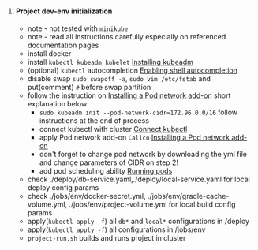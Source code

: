 1. #### Project dev-env initialization
    - note - not tested with `minikube`
    - note - read all instructions carefully especially on referenced documentation pages 
    - install docker
    - install `kubectl kubeadm kubelet` [Installing kubeadm]
    - (optional) `kubectl` autocompletion [Enabling shell autocompletion]
    - disable swap `sudo swapoff -a`, `sudo vim /etc/fstab` and put(comment) `#` before swap partition
    - follow the instruction on [Installing a Pod network add-on] short explanation below
        * `sudo kubeadm init --pod-network-cidr=172.96.0.0/16` follow instructions at the end of process
        * connect kubectl with cluster [Connect kubectl]
        * apply Pod network add-on `Calico` [Installing a Pod network add-on]
        * don't forget to change pod network by downloading the yml file and change parameters of CIDR on step 2!
        * add pod scheduling ability [Running pods]
    - check ./deploy/db-service.yaml,./deploy/local-service.yaml for local deploy config params
    - check ./jobs/env/docker-secret.yml, ./jobs/env/gradle-cache-volume.yml, ./jobs/env/project-volume.yml for local build config params
    - apply(`kubectl apply -f`) all `db*` and `local*` configurations in /deploy
    - apply(`kubectl apply -f`) all configurations in /jobs/env
    - `project-run.sh` builds and runs project in cluster


[Install kubectl on Linux]: https://kubernetes.io/docs/tasks/tools/install-kubectl/#install-kubectl-on-linux
[Enabling shell autocompletion]: https://kubernetes.io/docs/tasks/tools/install-kubectl/#enabling-shell-autocompletion
[Installing kubeadm]: https://kubernetes.io/docs/setup/production-environment/tools/kubeadm/install-kubeadm/
[Connect kubectl]: https://kubernetes.io/docs/setup/production-environment/tools/kubeadm/create-cluster-kubeadm/#more-information
[Installing a Pod network add-on]: https://docs.projectcalico.org/getting-started/kubernetes/quickstart
[Running pods]: https://kubernetes.io/docs/setup/production-environment/tools/kubeadm/create-cluster-kubeadm/#control-plane-node-isolation
